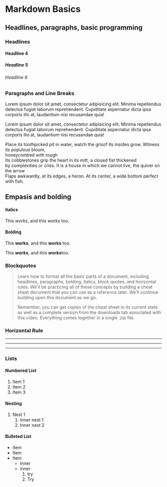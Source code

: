 

# Markdown Basics

## Headlines, paragraphs, basic programming

### Headlines 
#### Headline 4
##### Headline 5
###### Headline 6

### Paragraphs and Line Breaks


Lorem ipsum dolor sit amet, consectetur adipisicing elit. Minima repellendus delectus fugiat laborum reprehenderit. Cupiditate aspernatur dicta ipsa corporis illo at, laudantium nisi recusandae quia!

Lorem ipsum dolor sit amet, consectetur adipisicing elit. Minima repellendus delectus fugiat laborum reprehenderit. Cupiditate aspernatur dicta ipsa corporis illo at, laudantium nisi recusandae quia!

Place its toothpicked pit in water, watch the grisof its insides grow. Witness its populous bloom,  
honeycombed with rough  
Its cobblestones grip
the heart in its mitt, a closed fist thickened  
by complexities or cries. It is a house in which
we cannot live, the quiver on the arrow  
Flaps awkwardly, at its edges, a heron. At
its center, a wide bottom perfect with fish.

## Empasis and bolding

#### italics
This _works_, and this *works* too.

#### Bolding
This __works__, and this **works** too.

This ___works___, and this ***works***too.

### Blockquotes

>Learn how to format all the basic parts of a document, including headlines, paragraphs, bolding, italics, block quotes, and horizontal rules. We'll be practicing all of these concepts by building a cheat sheet document that you can use as a reference later. We'll continue building upon this document as we go.
>
>Remember, you can get copies of the cheat sheet in its current state as well as a complete version from the downloads tab associated with this video. Everything comes together in a single .zip file.

### Horizontal Rule
---
***
___

### Lists
#### Numbered List
1. Item 1
2. Item 2
3. Item 3

#### Nesting
1. Nest 1
    1. Inner nest 1
    2. Inner nest 2
    
#### Bulleted List
* Item
* Item
* Item
    * Inner
    * inner
        1. try
        2. Try





























































































































































































































































































































































































































































































































































































































































































































